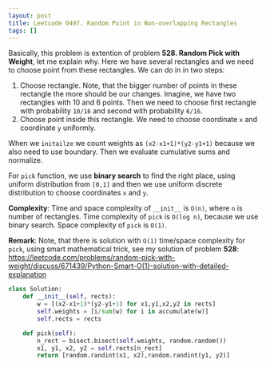 ```yaml
---
layout: post
title: Leetcode 0497. Random Point in Non-overlapping Rectangles
tags: []
---
```


Basically, this problem is extention of problem **528. Random Pick with Weight**, let me explain why. Here we have several rectangles and we need to choose point from these rectangles. We can do in in two steps:

1. Choose rectangle. Note, that the bigger number of points in these rectangle the more should be our changes. Imagine, we have two rectangles with 10 and 6 points. Then we need to choose first rectangle with probability `10/16` and second with probability `6/16`.
2. Choose point inside this rectangle. We need to choose coordinate `x` and coordinate `y` uniformly.

When we `initailze` we count weights as `(x2-x1+1)*(y2-y1+1)` because we also need to use boundary. Then we evaluate cumulative sums and normalize.

For `pick` function, we use **binary search** to find the right place, using uniform distribution from `[0,1]` and then we use uniform discrete distribution to choose coordinates `x` and `y`. 

**Complexity**: Time and space complexity of `__init__` is `O(n)`, where `n` is number of rectangles. Time complexity of `pick` is `O(log n)`, because we use binary search. Space complexity of `pick` is `O(1)`.

**Remark**: Note, that there is solution with `O(1)` time/space complexity for `pick`, using smart mathematical trick, see my solution of problem **528**: https://leetcode.com/problems/random-pick-with-weight/discuss/671439/Python-Smart-O(1)-solution-with-detailed-explanation


```python
class Solution:
    def __init__(self, rects):
        w = [(x2-x1+1)*(y2-y1+1) for x1,y1,x2,y2 in rects]
        self.weights = [i/sum(w) for i in accumulate(w)]
        self.rects = rects

    def pick(self):
        n_rect = bisect.bisect(self.weights, random.random())
        x1, y1, x2, y2 = self.rects[n_rect] 
        return [random.randint(x1, x2),random.randint(y1, y2)]
```
